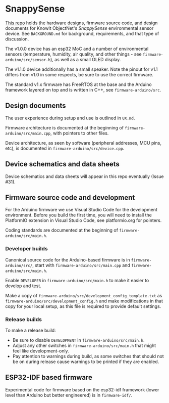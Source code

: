 # SnappySense

[This repo](https://github.com/knowit/snappysense) holds the hardware designs, firmware source code, and design documents for KnowIt ObjectNet's _SnappySense_ environmental sensor device.  See `BACKGROUND.md` for background, requirements, and that type of discussion.

The v1.0.0 device has an esp32 MoC and a number of environmental sensors (temperature, humidity, air quality, and other things - see `firmware-arduino/src/sensor.h`), as well as a small OLED display.

The v1.1.0 device additionally has a small speaker.  Note the pinout for v1.1 differs from v1.0 in some respects, be sure to use the correct firmware.

The standard v1.x firmware has FreeRTOS at the base and the Arduino framework layered on top and is written in C++, see `firmware-arduino/src`.

## Design documents

The user experience during setup and use is outlined in `UX.md`.

Firmware architecture is documented at the beginning of `firmware-arduino/src/main.cpp`, with pointers to other files.

Device architecture, as seen by software (peripheral addresses, MCU pins, etc), is documented in `firmware-arduino/src/device.cpp`.

## Device schematics and data sheets

Device schematics and data sheets will appear in this repo eventually (Issue #31).

## Firmware source code and development

For the Arduino firmware we use Visual Studio Code for the development environment.  Before you build the first time, you will need to install the PlatformIO extension in Visual Studio Code, see platformio.org for pointers.

Coding standards are documented at the beginning of `firmware-arduino/src/main.h`.

### Developer builds

Canonical source code for the Arduino-based firmware is in `firmware-arduino/src/`, start with `firmware-arduino/src/main.cpp` and `firmware-arduino/src/main.h`.

Enable `DEVELOPER` in `firmware-arduino/src/main.h` to make it easier to develop and test.

Make a copy of `firmware-arduino/src/development_config_template.txt` as `firmware-arduino/src/development_config.h` and make modifications in that copy for your local setup, as this file is required to provide default settings.

### Release builds

To make a release build:
* Be sure to disable `DEVELOPMENT` in `firmware-arduino/src/main.h`.
* Adjust any other switches in `firmware-arduino/src/main.h` that might feel like development-only.
* Pay attention to warnings during build, as some switches that should not be on during release cause warnings to be printed if they are enabled.

## ESP32-IDF based firmware

Experimental code for firmware based on the esp32-idf framework (lower level than Arduino but better engineered) is in `firmware-idf/`.